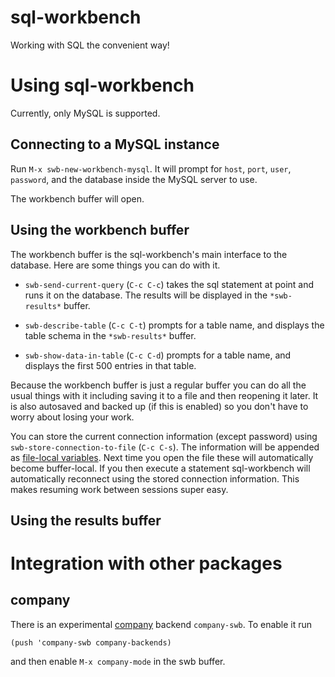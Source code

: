 # sql-workbench

Working with SQL the convenient way!

# Using sql-workbench

Currently, only MySQL is supported.

## Connecting to a MySQL instance

Run `M-x swb-new-workbench-mysql`. It will prompt for `host`, `port`, `user`, `password`, and the database inside the MySQL server to use.

The workbench buffer will open.

## Using the workbench buffer

The workbench buffer is the sql-workbench's main interface to the database. Here are some things you can do with it.

* `swb-send-current-query` (`C-c C-c`) takes the sql statement at point and runs it on the database. The results will be displayed in the `*swb-results*` buffer.

* `swb-describe-table` (`C-c C-t`) prompts for a table name, and displays the table schema in the `*swb-results*` buffer.

* `swb-show-data-in-table` (`C-c C-d`) prompts for a table name, and displays the first 500 entries in that table.

Because the workbench buffer is just a regular buffer you can do all
the usual things with it including saving it to a file and then
reopening it later.  It is also autosaved and backed up (if this is
enabled) so you don't have to worry about losing your work.

You can store the current connection information (except password)
using `swb-store-connection-to-file` (`C-c C-s`). The information will
be appended as [file-local
variables](https://www.gnu.org/software/emacs/manual/html_node/emacs/File-Variables.html).
Next time you open the file these will automatically become
buffer-local.  If you then execute a statement sql-workbench will
automatically reconnect using the stored connection information.  This
makes resuming work between sessions super easy.

## Using the results buffer

# Integration with other packages

## company

There is an experimental [company](http://company-mode.github.io/) backend `company-swb`.  To enable it run

    (push 'company-swb company-backends)

and then enable `M-x company-mode` in the swb buffer.
